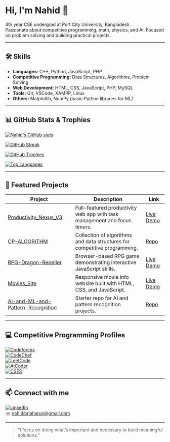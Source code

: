 # Hi, I'm Nahid 👋

4th year CSE undergrad at Port City University, Bangladesh.  
Passionate about competitive programming, math, physics, and AI. Focused on problem solving and building practical projects.

---

## 🛠️ Skills

- **Languages:** C++, Python, JavaScript, PHP  
- **Competitive Programming:** Data Structures, Algorithms, Problem Solving  
- **Web Development:** HTML, CSS, JavaScript, PHP, MySQL  
- **Tools:** Git, VSCode, XAMPP, Linux  
- **Others:** Matplotlib, NumPy (basic Python libraries for ML)

---

## 📊 GitHub Stats & Trophies

[![Nahid's GitHub stats](https://github-readme-stats.vercel.app/api?username=nahidibnaharun&show_icons=true&theme=radical&count_private=true)](https://github.com/nahidibnaharun)

[![GitHub Streak](https://github-readme-streak-stats.herokuapp.com/?user=nahidibnaharun&theme=radical)](https://github.com/nahidibnaharun)

[![GitHub Trophies](https://github-profile-trophy.vercel.app/?username=nahidibnaharun&theme=radical)](https://github.com/nahidibnaharun)

[![Top Languages](https://github-readme-stats.vercel.app/api/top-langs/?username=nahidibnaharun&layout=compact&theme=radical)](https://github.com/nahidibnaharun)

---

## 🚀 Featured Projects

| Project                          | Description                                            | Link                                                         |
|---------------------------------|--------------------------------------------------------|--------------------------------------------------------------|
| [Productivity_Nexus_V3](https://github.com/nahidibnaharun/Productivity_Nexus_V3)           | Full-featured productivity web app with task management and focus timers. | [Live Demo](https://nahidibnaharun.github.io/Productivity_Nexus_V3/) |
| [CP-ALGORITHM](https://github.com/nahidibnaharun/CP-ALGORITHM)                 | Collection of algorithms and data structures for competitive programming.  | [Repo](https://github.com/nahidibnaharun/CP-ALGORITHM)        |
| [RPG-Dragon-Repeller](https://github.com/nahidibnaharun/RPG-Dragon-Repeller)  | Browser-based RPG game demonstrating interactive JavaScript skills.       | [Live Demo](https://nahidibnaharun.github.io/RPG-Dragon-Repeller/)    |
| [Movies_Site](https://github.com/nahidibnaharun/Movies_Site)                   | Responsive movie info website built with HTML, CSS, and JavaScript.        | [Live Demo](https://nahidibnaharun.github.io/Movies_Site/)              |
| [AI-and-ML-and-Pattern-Recognition](https://github.com/nahidibnaharun/AI-and-ML-and-Pattern-Recognition) | Starter repo for AI and pattern recognition projects.                    | [Repo](https://github.com/nahidibnaharun/AI-and-ML-and-Pattern-Recognition) |

---

## 💻 Competitive Programming Profiles

[![Codeforces](https://img.shields.io/badge/Codeforces-mdnahidibnaharun-blue?logo=codeforces&style=for-the-badge)](https://codeforces.com/profile/mdnahidibnaharun)  
[![CodeChef](https://img.shields.io/badge/CodeChef-nahidibnaharun-ff5500?logo=codechef&style=for-the-badge)](https://www.codechef.com/users/nahidibnaharun)  
[![LeetCode](https://img.shields.io/badge/LeetCode-nahidibnaharun-yellow?logo=leetcode&style=for-the-badge)](https://leetcode.com/u/nahidibnaharun/)  
[![AtCoder](https://img.shields.io/badge/AtCoder-nahidibnaharun-red?logo=atcoder&style=for-the-badge)](https://atcoder.jp/users/nahidibnaharun)  
[![CSES](https://img.shields.io/badge/CSES-nahidibnaharun-blueviolet?logo=cses&style=for-the-badge)](https://cses.fi/user/104398)

---

## 📫 Connect with me

[![LinkedIn](https://img.shields.io/badge/LinkedIn-Nahid-blue?logo=linkedin&style=for-the-badge)](https://www.linkedin.com/in/nahidibnaharun/)  
✉️ [nahidibnaharun@gmail.com](mailto:nahidibnaharun@gmail.com)

---

> “I focus on doing what’s important and necessary to build meaningful solutions.”
